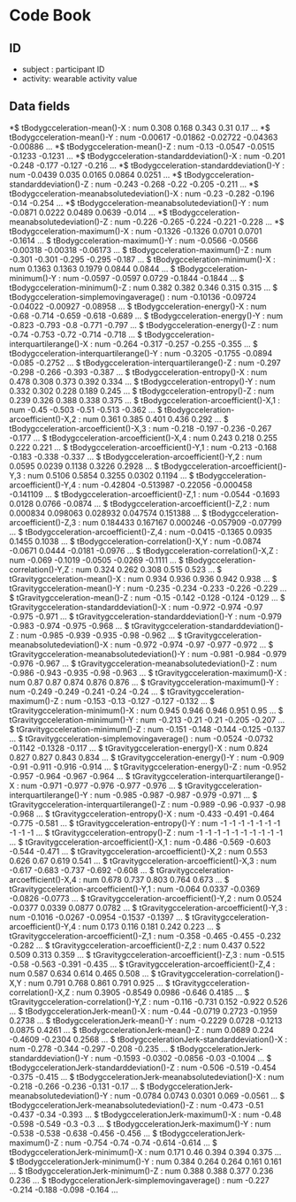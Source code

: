 # Code Book


## ID 

*  subject : participant ID
* activity: wearable activity value 

## Data fields

 *$ tBodygcceleration-mean()-X                          : num  0.308 0.168 0.343 0.31 0.17 ...
 *$ tBodygcceleration-mean()-Y                          : num  -0.00617 -0.01862 -0.02722 -0.04363 -0.00886 ...
 *$ tBodygcceleration-mean()-Z                          : num  -0.13 -0.0547 -0.0515 -0.1233 -0.1231 ...
 *$ tBodygcceleration-standarddeviation()-X             : num  -0.201 -0.248 -0.177 -0.127 -0.216 ...
 *$ tBodygcceleration-standarddeviation()-Y             : num  -0.0439 0.035 0.0165 0.0864 0.0251 ...
 *$ tBodygcceleration-standarddeviation()-Z             : num  -0.243 -0.268 -0.22 -0.205 -0.211 ...
 *$ tBodygcceleration-meanabsolutedeviation()-X         : num  -0.23 -0.282 -0.196 -0.14 -0.254 ...
 *$ tBodygcceleration-meanabsolutedeviation()-Y         : num  -0.0871 0.0222 0.0489 0.0639 -0.014 ...
 *$ tBodygcceleration-meanabsolutedeviation()-Z         : num  -0.226 -0.265 -0.224 -0.221 -0.228 ...
 *$ tBodygcceleration-maximum()-X                       : num  -0.1326 -0.1326 0.0701 0.0701 -0.1614 ...
 $ tBodygcceleration-maximum()-Y                       : num  -0.0566 -0.0566 -0.00318 -0.00318 -0.06173 ...
 $ tBodygcceleration-maximum()-Z                       : num  -0.301 -0.301 -0.295 -0.295 -0.187 ...
 $ tBodygcceleration-minimum()-X                       : num  0.1363 0.1363 0.1979 0.0844 0.0844 ...
 $ tBodygcceleration-minimum()-Y                       : num  -0.0597 -0.0597 0.0729 -0.1844 -0.1844 ...
 $ tBodygcceleration-minimum()-Z                       : num  0.382 0.382 0.346 0.315 0.315 ...
 $ tBodygcceleration-simplemovingaverage()             : num  -0.10136 -0.09724 -0.04022 -0.00927 -0.08958 ...
 $ tBodygcceleration-energy()-X                        : num  -0.68 -0.714 -0.659 -0.618 -0.689 ...
 $ tBodygcceleration-energy()-Y                        : num  -0.823 -0.793 -0.8 -0.771 -0.797 ...
 $ tBodygcceleration-energy()-Z                        : num  -0.74 -0.753 -0.72 -0.714 -0.718 ...
 $ tBodygcceleration-interquartilerange()-X            : num  -0.264 -0.317 -0.257 -0.255 -0.355 ...
 $ tBodygcceleration-interquartilerange()-Y            : num  -0.3205 -0.1755 -0.0894 -0.085 -0.2752 ...
 $ tBodygcceleration-interquartilerange()-Z            : num  -0.297 -0.298 -0.266 -0.393 -0.387 ...
 $ tBodygcceleration-entropy()-X                       : num  0.478 0.308 0.373 0.392 0.334 ...
 $ tBodygcceleration-entropy()-Y                       : num  0.332 0.302 0.228 0.189 0.245 ...
 $ tBodygcceleration-entropy()-Z                       : num  0.239 0.326 0.388 0.338 0.375 ...
 $ tBodygcceleration-arcoefficient()-X,1               : num  -0.45 -0.503 -0.51 -0.513 -0.362 ...
 $ tBodygcceleration-arcoefficient()-X,2               : num  0.361 0.385 0.401 0.436 0.292 ...
 $ tBodygcceleration-arcoefficient()-X,3               : num  -0.218 -0.197 -0.236 -0.267 -0.177 ...
 $ tBodygcceleration-arcoefficient()-X,4               : num  0.243 0.218 0.255 0.222 0.221 ...
 $ tBodygcceleration-arcoefficient()-Y,1               : num  -0.213 -0.168 -0.183 -0.338 -0.337 ...
 $ tBodygcceleration-arcoefficient()-Y,2               : num  0.0595 0.0239 0.1138 0.3226 0.2928 ...
 $ tBodygcceleration-arcoefficient()-Y,3               : num  0.5106 0.5854 0.3255 0.0302 0.1194 ...
 $ tBodygcceleration-arcoefficient()-Y,4               : num  -0.42804 -0.513987 -0.22056 -0.000458 -0.141109 ...
 $ tBodygcceleration-arcoefficient()-Z,1               : num  -0.0544 -0.1693 0.0128 0.0766 -0.0874 ...
 $ tBodygcceleration-arcoefficient()-Z,2               : num  0.000834 0.098063 0.028932 0.047574 0.151388 ...
 $ tBodygcceleration-arcoefficient()-Z,3               : num  0.184433 0.167167 0.000246 -0.057909 -0.07799 ...
 $ tBodygcceleration-arcoefficient()-Z,4               : num  -0.0415 -0.1365 0.0935 0.1455 0.1038 ...
 $ tBodygcceleration-correlation()-X,Y                 : num  -0.0874 -0.0671 0.0444 -0.0181 -0.0976 ...
 $ tBodygcceleration-correlation()-X,Z                 : num  -0.069 -0.1019 -0.0505 -0.0269 -0.1111 ...
 $ tBodygcceleration-correlation()-Y,Z                 : num  0.324 0.262 0.308 0.515 0.523 ...
 $ tGravitygcceleration-mean()-X                       : num  0.934 0.936 0.936 0.942 0.938 ...
 $ tGravitygcceleration-mean()-Y                       : num  -0.235 -0.234 -0.233 -0.226 -0.229 ...
 $ tGravitygcceleration-mean()-Z                       : num  -0.15 -0.142 -0.128 -0.124 -0.129 ...
 $ tGravitygcceleration-standarddeviation()-X          : num  -0.972 -0.974 -0.97 -0.975 -0.971 ...
 $ tGravitygcceleration-standarddeviation()-Y          : num  -0.979 -0.983 -0.974 -0.975 -0.968 ...
 $ tGravitygcceleration-standarddeviation()-Z          : num  -0.985 -0.939 -0.935 -0.98 -0.962 ...
 $ tGravitygcceleration-meanabsolutedeviation()-X      : num  -0.972 -0.974 -0.97 -0.977 -0.972 ...
 $ tGravitygcceleration-meanabsolutedeviation()-Y      : num  -0.981 -0.984 -0.979 -0.976 -0.967 ...
 $ tGravitygcceleration-meanabsolutedeviation()-Z      : num  -0.986 -0.943 -0.935 -0.98 -0.963 ...
 $ tGravitygcceleration-maximum()-X                    : num  0.87 0.87 0.874 0.876 0.876 ...
 $ tGravitygcceleration-maximum()-Y                    : num  -0.249 -0.249 -0.241 -0.24 -0.24 ...
 $ tGravitygcceleration-maximum()-Z                    : num  -0.153 -0.13 -0.127 -0.127 -0.132 ...
 $ tGravitygcceleration-minimum()-X                    : num  0.945 0.946 0.946 0.951 0.95 ...
 $ tGravitygcceleration-minimum()-Y                    : num  -0.213 -0.21 -0.21 -0.205 -0.207 ...
 $ tGravitygcceleration-minimum()-Z                    : num  -0.151 -0.148 -0.144 -0.125 -0.137 ...
 $ tGravitygcceleration-simplemovingaverage()          : num  -0.0524 -0.0732 -0.1142 -0.1328 -0.117 ...
 $ tGravitygcceleration-energy()-X                     : num  0.824 0.827 0.827 0.843 0.834 ...
 $ tGravitygcceleration-energy()-Y                     : num  -0.909 -0.91 -0.911 -0.916 -0.914 ...
 $ tGravitygcceleration-energy()-Z                     : num  -0.952 -0.957 -0.964 -0.967 -0.964 ...
 $ tGravitygcceleration-interquartilerange()-X         : num  -0.971 -0.977 -0.976 -0.977 -0.976 ...
 $ tGravitygcceleration-interquartilerange()-Y         : num  -0.985 -0.987 -0.987 -0.979 -0.971 ...
 $ tGravitygcceleration-interquartilerange()-Z         : num  -0.989 -0.96 -0.937 -0.98 -0.968 ...
 $ tGravitygcceleration-entropy()-X                    : num  -0.433 -0.491 -0.464 -0.775 -0.581 ...
 $ tGravitygcceleration-entropy()-Y                    : num  -1 -1 -1 -1 -1 -1 -1 -1 -1 -1 ...
 $ tGravitygcceleration-entropy()-Z                    : num  -1 -1 -1 -1 -1 -1 -1 -1 -1 -1 ...
 $ tGravitygcceleration-arcoefficient()-X,1            : num  -0.486 -0.569 -0.603 -0.544 -0.471 ...
 $ tGravitygcceleration-arcoefficient()-X,2            : num  0.553 0.626 0.67 0.619 0.541 ...
 $ tGravitygcceleration-arcoefficient()-X,3            : num  -0.617 -0.683 -0.737 -0.692 -0.608 ...
 $ tGravitygcceleration-arcoefficient()-X,4            : num  0.678 0.737 0.803 0.764 0.673 ...
 $ tGravitygcceleration-arcoefficient()-Y,1            : num  -0.064 0.0337 -0.0369 -0.0826 -0.0773 ...
 $ tGravitygcceleration-arcoefficient()-Y,2            : num  0.0524 -0.0377 0.0339 0.0877 0.0782 ...
 $ tGravitygcceleration-arcoefficient()-Y,3            : num  -0.1016 -0.0267 -0.0954 -0.1537 -0.1397 ...
 $ tGravitygcceleration-arcoefficient()-Y,4            : num  0.173 0.116 0.181 0.242 0.223 ...
 $ tGravitygcceleration-arcoefficient()-Z,1            : num  -0.358 -0.465 -0.455 -0.232 -0.282 ...
 $ tGravitygcceleration-arcoefficient()-Z,2            : num  0.437 0.522 0.509 0.313 0.359 ...
 $ tGravitygcceleration-arcoefficient()-Z,3            : num  -0.515 -0.58 -0.563 -0.391 -0.435 ...
 $ tGravitygcceleration-arcoefficient()-Z,4            : num  0.587 0.634 0.614 0.465 0.508 ...
 $ tGravitygcceleration-correlation()-X,Y              : num  0.791 0.768 0.861 0.791 0.925 ...
 $ tGravitygcceleration-correlation()-X,Z              : num  0.3905 -0.8549 0.0986 -0.646 0.4185 ...
 $ tGravitygcceleration-correlation()-Y,Z              : num  -0.116 -0.731 0.152 -0.922 0.526 ...
 $ tBodygccelerationJerk-mean()-X                      : num  -0.44 -0.0719 0.2723 -0.1959 0.2738 ...
 $ tBodygccelerationJerk-mean()-Y                      : num  -0.2229 0.0728 -0.1213 0.0875 0.4261 ...
 $ tBodygccelerationJerk-mean()-Z                      : num  0.0689 0.224 -0.4609 -0.2304 0.2568 ...
 $ tBodygccelerationJerk-standarddeviation()-X         : num  -0.278 -0.344 -0.297 -0.208 -0.235 ...
 $ tBodygccelerationJerk-standarddeviation()-Y         : num  -0.1593 -0.0302 -0.0856 -0.03 -0.1004 ...
 $ tBodygccelerationJerk-standarddeviation()-Z         : num  -0.506 -0.519 -0.454 -0.375 -0.415 ...
 $ tBodygccelerationJerk-meanabsolutedeviation()-X     : num  -0.218 -0.266 -0.236 -0.131 -0.17 ...
 $ tBodygccelerationJerk-meanabsolutedeviation()-Y     : num  -0.0784 0.0743 0.0301 0.069 -0.0561 ...
 $ tBodygccelerationJerk-meanabsolutedeviation()-Z     : num  -0.473 -0.51 -0.437 -0.34 -0.393 ...
 $ tBodygccelerationJerk-maximum()-X                   : num  -0.48 -0.598 -0.549 -0.3 -0.3 ...
 $ tBodygccelerationJerk-maximum()-Y                   : num  -0.538 -0.538 -0.638 -0.456 -0.456 ...
 $ tBodygccelerationJerk-maximum()-Z                   : num  -0.754 -0.74 -0.74 -0.614 -0.614 ...
 $ tBodygccelerationJerk-minimum()-X                   : num  0.171 0.46 0.394 0.394 0.375 ...
 $ tBodygccelerationJerk-minimum()-Y                   : num  0.384 0.264 0.264 0.161 0.161 ...
 $ tBodygccelerationJerk-minimum()-Z                   : num  0.388 0.388 0.377 0.236 0.236 ...
 $ tBodygccelerationJerk-simplemovingaverage()         : num  -0.227 -0.214 -0.188 -0.098 -0.164 ...
